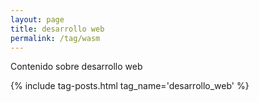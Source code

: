 ```yaml
---
layout: page
title: desarrollo web
permalink: /tag/wasm
---
```


Contenido sobre desarrollo web

{% include tag-posts.html tag_name='desarrollo_web' %}
